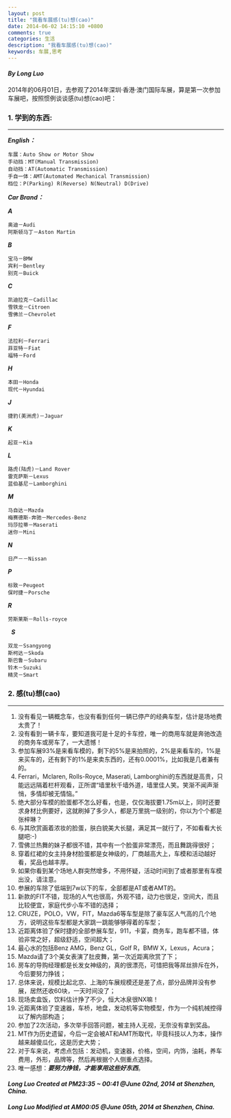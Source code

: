 ```yaml
---
layout: post
title: "我看车展感(tu)想(cao)"
date: 2014-06-02 14:15:10 +0800
comments: true
categories: 生活
description: "我看车展感(tu)想(cao)"
keywords: 车展,思考
---
```


#### ***By Long Luo***

2014年的06月01日，去参观了2014年深圳·香港·澳门国际车展，算是第一次参加车展吧，按照惯例谈谈感(tu)想(cao)吧：

### 1. 学到的东西:
-----

***English：***

	车展：Auto Show or Motor Show
	手动挡：MT(Manual Transmission)
	自动挡：AT(Automatic Transmission)
	手自一体：AMT(Automated Mechanical Transmission)
	档位：P(Parking) R(Reverse) N(Neutral) D(Drive)
	
***Car Brand：***

<!--more-->

***A***

	奥迪－Audi 
	阿斯顿马丁－Aston Martin   
***B***

	宝马－BMW   
	宾利－Bentley   
	别克－Buick  	   
***C*** 

	凯迪拉克－Cadillac   
	雪铁龙－Citroen   
	雪佛兰－Chevrolet   
***F*** 

	法拉利－Ferrari   
	菲亚特－Fiat   
	福特－Ford 
***H*** 

	本田－Honda   
	现代－Hyundai   
***J*** 

	捷豹(美洲虎)－Jaguar
***K*** 

	起亚－Kia   

***L*** 

	路虎(陆虎)－Land Rover   
	雷克萨斯－Lexus   
	蓝伯基尼－Lamborghini  
***M***

	马自达－Mazda 
	梅赛德斯-奔驰－Mercedes-Benz   
	玛莎拉蒂－Maserati 
	迷你－Mini  
***N***

	日产－－Nissan  
***P***
	
	标致－Peugeot   
	保时捷－Porsche   
***R***

	劳斯莱斯－Rolls-royce   
 
***S*** 

	双龙－Ssangyong   
	斯柯达－Skoda   
	斯巴鲁－Subaru   
	铃木－Suzuki     
	精灵－Smart 

### 2. 感(tu)想(cao)
------

1. 没有看见一辆概念车，也没有看到任何一辆已停产的经典车型，估计是场地费太贵了！
2. 没有看到一辆卡车，要知道我可是十足的卡车控，唯一的商用车就是奔驰改造的商务车或房车了，一大遗憾！
3. 参加车展93%是来看车模的，剩下的5%是来拍照的，2%是来看车的，1%是来买车的，还有剩下的1%是来卖东西的，还有0.0001%，比如我是几者兼有的。
4. Ferrari，Mclaren, Rolls-Royce, Maserati, Lamborghini的东西就是高贵，只能远远隔着栏杆观看，正所谓“墙里秋千墙外道，墙里佳人笑。笑渐不闻声渐悄，多情却被无情恼。”
5. 绝大部分车模的脸蛋都不怎么好看，也是，仅仅海拔要1.75m以上，同时还要求身材比例要好，这就刷掉了多少人，都是万里挑一级别的，你以为个个都是张梓琳？
6. 与其欣赏画着浓妆的脸蛋，肤白貌美大长腿，满足其一就行了，不如看看大长腿吧:-)
7. 雪佛兰热舞的妹子都很不错，其中有一个脸蛋非常漂亮，而且舞跳得很好；
8. 穿着红裙的女主持身材脸蛋都是女神级的，厂商越高大上，车模和活动越好看，奖品也越丰厚。
9. 如果你看到某个场地人群突然增多，不用怀疑，活动时间到了或者那里有车模出没，请注意。
10. 参展的车除了低端到7w以下的车，全部都是AT或者AMT的。
11. 新款的FIT不错，现场的人气也很高，外观不错，动力也很足，空间大，而且比较便宜，家庭代步小车不错的选择；
12. CRUZE，POLO，VW，FIT，Mazda6等车型是除了豪车区人气高的几个地方，说明这些车型都是大家跳一跳能够够得着的车型；
13. 近距离体验了保时捷的全部参展车型，911，卡宴，商务车，跑车都不错，体验非常之好，超级舒适，空间超大；
14. 最心水的包括Benz AMG，Benz GL，Golf R，BMW X，Lexus，Acura；
15. Mazda请了3个美女表演了肚皮舞，第一次近距离欣赏了下；
16. 房车的导购经理都是长发女神级的，真的很漂亮，可惜把我等屌丝排斥在外，今后要努力挣钱；
17. 总体来说，规模比起北京、上海的车展规模还是差了点，部分品牌并没有参展，居然还收60块，一天时间没了；
18. 现场卖盒饭，饮料估计挣了不少，恒大冰泉很NX嘛！
19. 近距离体验了变速器，车桥，地盘，发动机等实物模型，作为一个纯机械控得以了解内部构造；
20. 参加了2次活动，多次举手回答问题，被主持人无视，无奈没有拿到奖品。
21. MT作为历史遗留，今后一定会被AT和AMT所取代，毕竟科技以人为本，操作越来越傻瓜化，这是历史大势；
22. 对于车来说，考虑点包括：发动机，变速器，价格，空间，内饰，油耗，养车费用，外形，品牌等，然后再根据个人侧重点选择。
23. 唯一感想：***要努力挣钱，才能享用这些好东西***。


#### ***Long Luo Created at PM23:35 ~ 00:41 @June 02nd, 2014 at Shenzhen, China.***
#### ***Long Luo Modified at AM00:05 @June 05th, 2014 at Shenzhen, China.***

